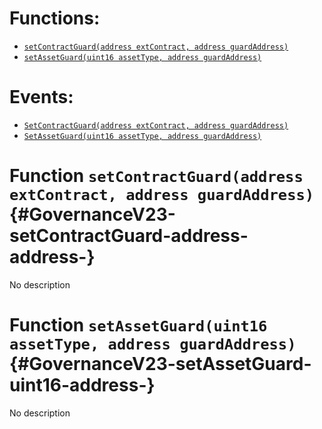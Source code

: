 

# Functions:
- [`setContractGuard(address extContract, address guardAddress)`](#GovernanceV23-setContractGuard-address-address-)
- [`setAssetGuard(uint16 assetType, address guardAddress)`](#GovernanceV23-setAssetGuard-uint16-address-)

# Events:
- [`SetContractGuard(address extContract, address guardAddress)`](#GovernanceV23-SetContractGuard-address-address-)
- [`SetAssetGuard(uint16 assetType, address guardAddress)`](#GovernanceV23-SetAssetGuard-uint16-address-)


# Function `setContractGuard(address extContract, address guardAddress)` {#GovernanceV23-setContractGuard-address-address-}
No description






# Function `setAssetGuard(uint16 assetType, address guardAddress)` {#GovernanceV23-setAssetGuard-uint16-address-}
No description






